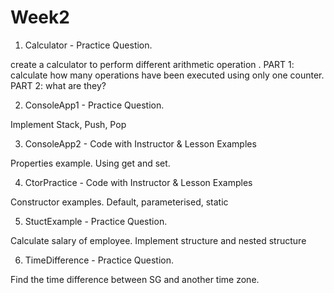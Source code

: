 # Week2

1) Calculator - Practice Question.

create a calculator to perform different arithmetic operation . 
PART 1: calculate how many operations have been executed using only one counter. PART 2: what are they?

2) ConsoleApp1 - Practice Question.

Implement Stack, Push, Pop

3) ConsoleApp2 - Code with Instructor & Lesson Examples

Properties example. Using get and set. 

4) CtorPractice - Code with Instructor & Lesson Examples

Constructor examples. Default, parameterised, static

5) StuctExample - Practice Question.

Calculate salary of employee. Implement structure and nested structure

6) TimeDifference - Practice Question.

Find the time difference between SG and another time zone.
